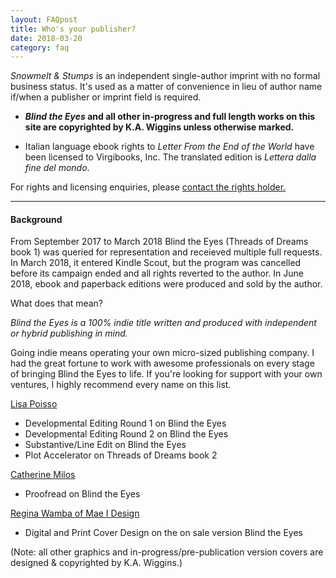 ```yaml
---
layout: FAQpost
title: Who's your publisher?
date: 2018-03-20
category: faq
---
```


*Snowmelt & Stumps* is an independent single-author imprint with no formal business status. It's used as a matter of convenience in lieu of author name if/when a publisher or imprint field is required.

- ***Blind the Eyes* and all other in-progress and full length works on this site are copyrighted by K.A. Wiggins unless otherwise marked.**

- Italian language ebook rights to *Letter From the End of the World* have been licensed to Virgibooks, Inc. The translated edition is *Lettera dalla fine del mondo*.

For rights and licensing enquiries, please [contact the rights holder.](mailto:kaiewrites@gmail.com)

***

#### Background

From September 2017 to March 2018 Blind the Eyes (Threads of Dreams book 1) was queried for representation and receieved multiple full requests. In March 2018, it entered Kindle Scout, but the program was cancelled before its campaign ended and all rights reverted to the author. In June 2018, ebook and paperback editions were produced and sold by the author.

What does that mean?

*Blind the Eyes is a 100% indie title written and produced with independent or hybrid publishing in mind.*

Going indie means operating your own micro-sized publishing company. I had the great fortune to work with awesome professionals on every stage of bringing Blind the Eyes to life. If you're looking for support with your own ventures, I highly recommend every name on this list.


[Lisa Poisso](https://www.lisapoisso.com)
- Developmental Editing Round 1 on Blind the Eyes
- Developmental Editing Round 2 on Blind the Eyes
- Substantive/Line Edit on Blind the Eyes
- Plot Accelerator on Threads of Dreams book 2
 
 
[Catherine Milos](https://alchemy.catherinemilos.com/)
- Proofread on Blind the Eyes


[Regina Wamba of Mae I Design](http://www.maeidesign.com/)
- Digital and Print Cover Design on the on sale version Blind the Eyes


(Note: all other graphics and in-progress/pre-publication version covers are designed & copyrighted by K.A. Wiggins.)
